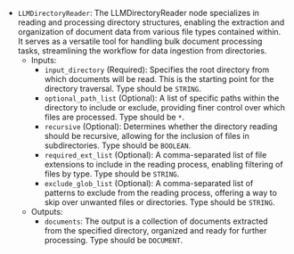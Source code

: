 - `LLMDirectoryReader`: The LLMDirectoryReader node specializes in reading and processing directory structures, enabling the extraction and organization of document data from various file types contained within. It serves as a versatile tool for handling bulk document processing tasks, streamlining the workflow for data ingestion from directories.
    - Inputs:
        - `input_directory` (Required): Specifies the root directory from which documents will be read. This is the starting point for the directory traversal. Type should be `STRING`.
        - `optional_path_list` (Optional): A list of specific paths within the directory to include or exclude, providing finer control over which files are processed. Type should be `*`.
        - `recursive` (Optional): Determines whether the directory reading should be recursive, allowing for the inclusion of files in subdirectories. Type should be `BOOLEAN`.
        - `required_ext_list` (Optional): A comma-separated list of file extensions to include in the reading process, enabling filtering of files by type. Type should be `STRING`.
        - `exclude_glob_list` (Optional): A comma-separated list of patterns to exclude from the reading process, offering a way to skip over unwanted files or directories. Type should be `STRING`.
    - Outputs:
        - `documents`: The output is a collection of documents extracted from the specified directory, organized and ready for further processing. Type should be `DOCUMENT`.
